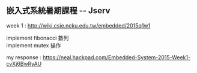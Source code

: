 嵌入式系統暑期課程 -- Jserv
------------------------------------------------------------------------
week 1 : http://wiki.csie.ncku.edu.tw/embedded/2015q1w1

  implement fibonacci 數列  
  implement mutex 操作

my response : https://neal.hackpad.com/Embedded-System-2015-Week1-cvXj6BwRyAU


